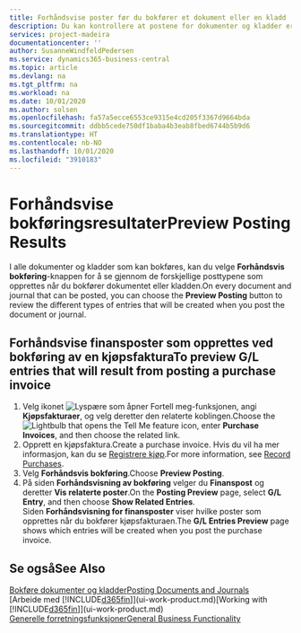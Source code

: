 ```yaml
---
title: Forhåndsvise poster før du bokfører et dokument eller en kladd | Microsoft-dokumentasjon
description: Du kan kontrollere at postene for dokumenter og kladder er nøyaktige, før du bokfører dem i Finans.
services: project-madeira
documentationcenter: ''
author: SusanneWindfeldPedersen
ms.service: dynamics365-business-central
ms.topic: article
ms.devlang: na
ms.tgt_pltfrm: na
ms.workload: na
ms.date: 10/01/2020
ms.author: solsen
ms.openlocfilehash: fa57a5ecce6553ce9315e4cd205f3367d9664bda
ms.sourcegitcommit: ddbb5cede750df1baba4b3eab8fbed6744b5b9d6
ms.translationtype: HT
ms.contentlocale: nb-NO
ms.lasthandoff: 10/01/2020
ms.locfileid: "3910183"
---
```

# <a name="preview-posting-results"></a><span data-ttu-id="a2770-103">Forhåndsvise bokføringsresultater</span><span class="sxs-lookup"><span data-stu-id="a2770-103">Preview Posting Results</span></span>
<span data-ttu-id="a2770-104">I alle dokumenter og kladder som kan bokføres, kan du velge **Forhåndsvis bokføring**-knappen for å se gjennom de forskjellige posttypene som opprettes når du bokfører dokumentet eller kladden.</span><span class="sxs-lookup"><span data-stu-id="a2770-104">On every document and journal that can be posted, you can choose the **Preview Posting** button to review the different types of entries that will be created when you post the document or journal.</span></span>

## <a name="to-preview-gl-entries-that-will-result-from-posting-a-purchase-invoice"></a><span data-ttu-id="a2770-105">Forhåndsvise finansposter som opprettes ved bokføring av en kjøpsfaktura</span><span class="sxs-lookup"><span data-stu-id="a2770-105">To preview G/L entries that will result from posting a purchase invoice</span></span>
1. <span data-ttu-id="a2770-106">Velg ikonet ![Lyspære som åpner Fortell meg-funksjonen](media/ui-search/search_small.png "Fortell hva du vil gjøre"), angi **Kjøpsfakturaer**, og velg deretter den relaterte koblingen.</span><span class="sxs-lookup"><span data-stu-id="a2770-106">Choose the ![Lightbulb that opens the Tell Me feature](media/ui-search/search_small.png "Tell me what you want to do") icon, enter **Purchase Invoices**, and then choose the related link.</span></span>
2. <span data-ttu-id="a2770-107">Opprett en kjøpsfaktura.</span><span class="sxs-lookup"><span data-stu-id="a2770-107">Create a purchase invoice.</span></span> <span data-ttu-id="a2770-108">Hvis du vil ha mer informasjon, kan du se [Registrere kjøp](purchasing-how-record-purchases.md).</span><span class="sxs-lookup"><span data-stu-id="a2770-108">For more information, see [Record Purchases](purchasing-how-record-purchases.md).</span></span>
3. <span data-ttu-id="a2770-109">Velg **Forhåndsvis bokføring**.</span><span class="sxs-lookup"><span data-stu-id="a2770-109">Choose **Preview Posting**.</span></span>
4. <span data-ttu-id="a2770-110">På siden **Forhåndsvisning av bokføring** velger du **Finanspost** og deretter **Vis relaterte poster**.</span><span class="sxs-lookup"><span data-stu-id="a2770-110">On the **Posting Preview** page, select **G/L Entry**, and then choose **Show Related Entries**.</span></span>  
   <span data-ttu-id="a2770-111">Siden **Forhåndsvisning for finansposter** viser hvilke poster som opprettes når du bokfører kjøpsfakturaen.</span><span class="sxs-lookup"><span data-stu-id="a2770-111">The **G/L Entries Preview** page shows which entries will be created when you post the purchase invoice.</span></span>

## <a name="see-also"></a><span data-ttu-id="a2770-112">Se også</span><span class="sxs-lookup"><span data-stu-id="a2770-112">See Also</span></span>
[<span data-ttu-id="a2770-113">Bokføre dokumenter og kladder</span><span class="sxs-lookup"><span data-stu-id="a2770-113">Posting Documents and Journals</span></span>](ui-post-documents-journals.md)  
<span data-ttu-id="a2770-114">[Arbeide med [!INCLUDE[d365fin](includes/d365fin_md.md)]](ui-work-product.md)</span><span class="sxs-lookup"><span data-stu-id="a2770-114">[Working with [!INCLUDE[d365fin](includes/d365fin_md.md)]](ui-work-product.md)</span></span>  
[<span data-ttu-id="a2770-115">Generelle forretningsfunksjoner</span><span class="sxs-lookup"><span data-stu-id="a2770-115">General Business Functionality</span></span>](ui-across-business-areas.md)
